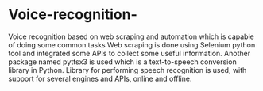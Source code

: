 # Voice-recognition-
Voice recognition based on web scraping and automation which is capable of doing some common tasks
Web scraping is done using Selenium python tool and integrated some APIs to collect some useful information. Another package named pyttsx3 is used which is a text-to-speech conversion library in 
Python. Library for performing speech recognition is used, with support for several engines and APIs, online and offline.
